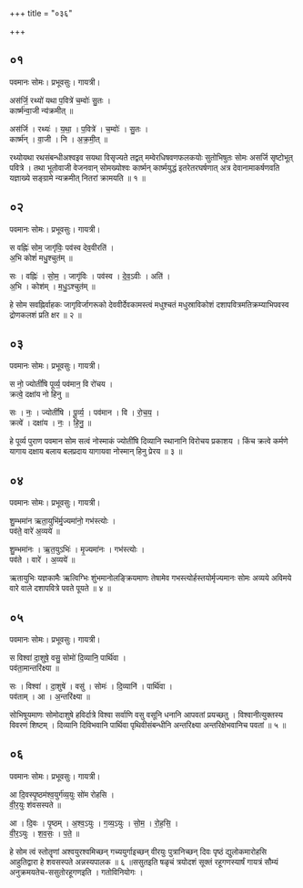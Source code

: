 +++
title = "०३६"

+++


## ०१
पवमानः सोमः। प्रभूवसुः। गायत्री।

अस॑र्जि॒ रथ्यो॑ यथा प॒वित्रे॑ च॒म्वोः॑ सु॒तः ।  
कार्ष्म॑न्वा॒जी न्य॑क्रमीत् ॥

अस॑र्जि । रथ्यः॑ । य॒था॒ । प॒वित्रे॑ । च॒म्वोः॑ । सु॒तः ।  
कार्ष्म॑न् । वा॒जी । नि । अ॒क्र॒मी॒त् ॥

रथ्योयथा रथसंबन्धीअश्वइव सयथा विसृज्यते तद्वत् मम्वेरधिषवणफलकयोः सुतोभिषुतः सोमः असर्जि सृष्टोभूत् पवित्रे । तथा भूतोवाजी वेजनवान् सोमख्योश्वः कार्ष्मन् कार्ष्मयुद्धं इतरेतरघर्षणात् अत्र देवानामाकर्षणवति यज्ञाख्ये सङ्ग्रामे न्यक्रमीत् नितरां क्रामयति ॥ १ ॥

## ०२
पवमानः सोमः। प्रभूवसुः। गायत्री।

स वह्निः॑ सोम॒ जागृ॑विः॒ पव॑स्व देव॒वीरति॑ ।  
अ॒भि कोशं॑ मधु॒श्चुत॑म् ॥

सः । वह्निः॑ । सो॒म॒ । जागृ॑विः । पव॑स्व । दे॒व॒ऽवीः । अति॑ ।  
अ॒भि । कोश॑म् । म॒धु॒ऽश्चुत॑म् ॥

हे सोम सवह्निर्वाहकः जागृविर्जागरूको देववीर्देवकामस्त्वं मधुश्चतं मधुस्राविकोशं दशापवित्रमतिक्रम्याभिपवस्व द्रोणकलशं प्रति क्षर ॥ २ ॥

## ०३
पवमानः सोमः। प्रभूवसुः। गायत्री।

स नो॒ ज्योतीं॑षि पूर्व्य॒ पव॑मान॒ वि रो॑चय ।  
क्रत्वे॒ दक्षा॑य नो हिनु ॥

सः । नः॒ । ज्योतीं॑षि । पू॒र्व्य॒ । पव॑मान । वि । रो॒च॒य॒ ।  
क्रत्वे॑ । दक्षा॑य । नः॒ । हि॒नु॒ ॥

हे पूर्व्य पुराण पवमान सोम सत्वं नोस्माकं ज्योतींषि दिव्यानि स्थानानि विरोचय प्रकाशय । किंच क्रत्वे कर्मणे यागाय दक्षाय बलाय बलप्रदाय यागायवा नोस्मान् हिनु प्रेरय ॥ ३ ॥

## ०४
पवमानः सोमः। प्रभूवसुः। गायत्री।

शु॒म्भमा॑न ऋता॒युभि॑र्मृ॒ज्यमा॑नो॒ गभ॑स्त्योः ।  
पव॑ते॒ वारे॑ अ॒व्यये॑ ॥

शु॒म्भमा॑नः । ऋ॒त॒युऽभिः॑ । मृ॒ज्यमा॑नः । गभ॑स्त्योः ।  
पव॑ते । वारे॑ । अ॒व्यये॑ ॥

ऋतायुभिः यज्ञकामैः ऋत्विग्भिः शुंभमानोलङ्क्रियमाणः तेषामेव गभस्त्योर्हस्तयोर्मृज्यमानः सोमः अव्यये अविमये वारे वाले दशापवित्रे पवते पूयते ॥ ४ ॥

## ०५
पवमानः सोमः। प्रभूवसुः। गायत्री।

स विश्वा॑ दा॒शुषे॒ वसु॒ सोमो॑ दि॒व्यानि॒ पार्थि॑वा ।  
पव॑ता॒मान्तरि॑क्ष्या ॥

सः । विश्वा॑ । दा॒शुषे॑ । वसु॑ । सोमः॑ । दि॒व्यानि॑ । पार्थि॑वा ।  
पव॑ताम् । आ । अ॒न्तरि॑क्ष्या ॥

सोभिषूयमाणः सोमोदाशुषे हविर्दात्रे विश्वा सर्वाणि वसु वसूनि धनानि आपवतां प्रयच्छतु । विश्वानीत्युक्तस्य विवरणं शिष्टम् । दिव्यानि दिविभवानि पार्थिवा पृथिवीसंबन्धीनि अन्तरिक्ष्या अन्तरिक्षेभवानिच पवतां ॥ ५ ॥

## ०६
पवमानः सोमः। प्रभूवसुः। गायत्री।

आ दि॒वस्पृ॒ष्ठम॑श्व॒युर्ग॑व्य॒युः सो॑म रोहसि ।  
वी॒र॒युः श॑वसस्पते ॥

आ । दि॒वः । पृ॒ष्ठम् । अ॒श्व॒ऽयुः । ग॒व्य॒ऽयुः । सो॒म॒ । रो॒ह॒सि॒ ।  
वी॒र॒ऽयुः । श॒व॒सः॒ । प॒ते॒ ॥

हे सोम त्वं स्तोतॄणां अश्वयुरश्वमिच्छन् गच्ययुर्गाइच्छन् वीरयुः पुत्रानिच्छन् दिवः पृष्ठं द्युलोकमारोहसि आहुतिद्वारा हे शवसस्पते अन्नस्यपालक ॥ ६ ॥ससुतइति षळृचं त्रयोदशं सूक्तं रहूगणस्यार्षं गायत्रं सौम्यं अनुक्रमयतेच-ससुतोरहूगणइति । गतोविनियोगः ।